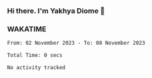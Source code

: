 ### Hi there. I'm Yakhya Diome 👋

### WAKATIME
<!--START_SECTION:waka-->

```txt
From: 02 November 2023 - To: 08 November 2023

Total Time: 0 secs

No activity tracked
```

<!--END_SECTION:waka-->
